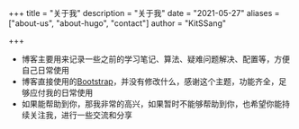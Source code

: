 +++
title = "关于我"
description = "关于我"
date = "2021-05-27"
aliases = ["about-us", "about-hugo", "contact"]
author = "KitSSang"

+++

+ 博客主要用来记录一些之前的学习笔记、算法、疑难问题解决、配置等，方便自己日常使用
+ 博客直接使用的[Bootstrap](https://github.com/razonyang/hugo-theme-bootstrap)，并没有修改什么，感谢这个主题，功能齐全，足够应付我的日常使用
+ 如果能帮助到你，那我非常的高兴，如果暂时不能够帮助到你，也希望你能持续关注我，进行一些交流和分享


